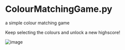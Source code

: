 # ColourMatchingGame.py
a simple colour matching game

Keep selecting the colours and unlock a new highscore!

![image](https://github.com/Alex-Unnippillil/ColourMatchingGame.py/assets/24538548/01dbcb90-6ba5-444a-a2ac-0d41169b9dc3)
